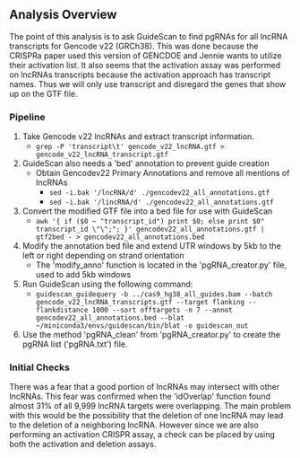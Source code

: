 ## Analysis Overview
The point of this analysis is to ask GuideScan to find pgRNAs for all lncRNA
transcripts for Gencode v22 (GRCh38). This was done because the CRISPRa paper
used this version of GENCDOE and Jennie wants to utilize their activation list.
It also seems that the activation assay was performed on lncRNAs transcripts
because the activation approach has transcript names. Thus we will only use
transcript and disregard the genes that show up on the GTF file.

### Pipeline
1. Take Gencode v22 lncRNAs and extract transcript information.
   + `grep -P 'transcript\t' gencode_v22_lncRNA.gtf > gencode_v22_lncRNA_transcript.gtf`
2. GuideScan also needs a 'bed' annotation to prevent guide creation
   + Obtain Gencodev22 Primary Annotations and remove all mentions of lncRNAs
     + `sed -i.bak '/lncRNA/d' ./gencodev22_all_annotations.gtf`
     + `sed -i.bak '/lincRNA/d' ./gencodev22_all_annotations.gtf`
3. Convert the modified GTF file into a bed file for use with GuideScan
   + `awk '{ if ($0 ~ "transcript_id") print $0; else print $0" transcript_id \"\";"; }' gencodev22_all_annotations.gtf | gtf2bed - > gencodev22_all_annotations.bed`
4. Modify the annotation bed file and extend UTR windows by 5kb to the left or right depending on strand orientation
   + The 'modify_anno' function is located in the 'pgRNA_creator.py' file, used to add 5kb windows
5. Run GuideScan using the following command:
   + `guidescan_guidequery -b ../cas9_hg38_all_guides.bam --batch gencode_v22_lncRNA_transcripts.gtf --target flanking --flankdistance 1000 --sort offtargets -n 7 --annot gencodev22_all_annotations.bed --blat ~/miniconda3/envs/guidescan/bin/blat -o guidescan_out`
6. Use the method 'pgRNA_clean' from 'pgRNA_creator.py' to create the pgRNA list ('pgRNA.txt') file.

### Initial Checks
There was a fear that a good portion of lncRNAs may intersect with other lncRNAs.
This fear was confirmed when the 'idOverlap' function found almost 31% of all
9,999 lncRNA targets were overlapping. The main problem with this would be the
possibility that the deletion of one lncRNA may lead to the deletion of a
neighboring lncRNA. However since we are also performing an activation CRISPR
assay, a check can be placed by using both the activation and deletion assays.
